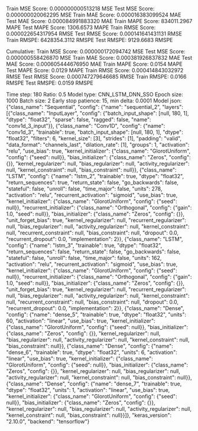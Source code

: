 Train MSE Score: 0.000000000513218 MSE
Test MSE Score: 0.000000020062295 MSE
Train MAE Score: 0.000016383099524 MAE
Test MAE Score: 0.000084991883320 MAE
Train MAPE Score: 834011.2967 MAPE
Test MAPE Score: 1306.6573 MAPE
Train RMSE Score: 0.000022654317954 RMSE
Test RMSE Score: 0.000141641431131 RMSE
Train RMSPE: 6428354.3112 RMSPE
Test RMSPE: 9129.6683 RMSPE

Cumulative:
Train MSE Score: 0.000000172094742 MSE
Test MSE Score: 0.000000558426870 MSE
Train MAE Score: 0.000381926837832 MAE
Test MAE Score: 0.000605444676950 MAE
Train MAPE Score: 0.0154 MAPE
Test MAPE Score: 0.0129 MAPE
Train RMSE Score: 0.000414843032972 RMSE
Test RMSE Score: 0.000747279646685 RMSE
Train RMSPE: 0.0166 RMSPE
Test RMSPE: 0.0159 RMSPE

Time step: 180
Ratio: 0.5
Model type: CNN_LSTM_DNN_SSO
Epoch size: 1000
Batch size: 2
Early stop patience: 15, min delta: 0.0001
Model json: {"class_name": "Sequential", "config": {"name": "sequential_2", "layers": [{"class_name": "InputLayer", "config": {"batch_input_shape": [null, 180, 1], "dtype": "float32", "sparse": false, "ragged": false, "name": "conv1d_3_input"}}, {"class_name": "Conv1D", "config": {"name": "conv1d_3", "trainable": true, "batch_input_shape": [null, 180, 1], "dtype": "float32", "filters": 6, "kernel_size": [3], "strides": [1], "padding": "valid", "data_format": "channels_last", "dilation_rate": [1], "groups": 1, "activation": "relu", "use_bias": true, "kernel_initializer": {"class_name": "GlorotUniform", "config": {"seed": null}}, "bias_initializer": {"class_name": "Zeros", "config": {}}, "kernel_regularizer": null, "bias_regularizer": null, "activity_regularizer": null, "kernel_constraint": null, "bias_constraint": null}}, {"class_name": "LSTM", "config": {"name": "lstm_2", "trainable": true, "dtype": "float32", "return_sequences": true, "return_state": false, "go_backwards": false, "stateful": false, "unroll": false, "time_major": false, "units": 278, "activation": "relu", "recurrent_activation": "sigmoid", "use_bias": true, "kernel_initializer": {"class_name": "GlorotUniform", "config": {"seed": null}}, "recurrent_initializer": {"class_name": "Orthogonal", "config": {"gain": 1.0, "seed": null}}, "bias_initializer": {"class_name": "Zeros", "config": {}}, "unit_forget_bias": true, "kernel_regularizer": null, "recurrent_regularizer": null, "bias_regularizer": null, "activity_regularizer": null, "kernel_constraint": null, "recurrent_constraint": null, "bias_constraint": null, "dropout": 0.0, "recurrent_dropout": 0.0, "implementation": 2}}, {"class_name": "LSTM", "config": {"name": "lstm_3", "trainable": true, "dtype": "float32", "return_sequences": false, "return_state": false, "go_backwards": false, "stateful": false, "unroll": false, "time_major": false, "units": 162, "activation": "relu", "recurrent_activation": "sigmoid", "use_bias": true, "kernel_initializer": {"class_name": "GlorotUniform", "config": {"seed": null}}, "recurrent_initializer": {"class_name": "Orthogonal", "config": {"gain": 1.0, "seed": null}}, "bias_initializer": {"class_name": "Zeros", "config": {}}, "unit_forget_bias": true, "kernel_regularizer": null, "recurrent_regularizer": null, "bias_regularizer": null, "activity_regularizer": null, "kernel_constraint": null, "recurrent_constraint": null, "bias_constraint": null, "dropout": 0.0, "recurrent_dropout": 0.0, "implementation": 2}}, {"class_name": "Dense", "config": {"name": "dense_5", "trainable": true, "dtype": "float32", "units": 60, "activation": "linear", "use_bias": true, "kernel_initializer": {"class_name": "GlorotUniform", "config": {"seed": null}}, "bias_initializer": {"class_name": "Zeros", "config": {}}, "kernel_regularizer": null, "bias_regularizer": null, "activity_regularizer": null, "kernel_constraint": null, "bias_constraint": null}}, {"class_name": "Dense", "config": {"name": "dense_6", "trainable": true, "dtype": "float32", "units": 6, "activation": "linear", "use_bias": true, "kernel_initializer": {"class_name": "GlorotUniform", "config": {"seed": null}}, "bias_initializer": {"class_name": "Zeros", "config": {}}, "kernel_regularizer": null, "bias_regularizer": null, "activity_regularizer": null, "kernel_constraint": null, "bias_constraint": null}}, {"class_name": "Dense", "config": {"name": "dense_7", "trainable": true, "dtype": "float32", "units": 1, "activation": "linear", "use_bias": true, "kernel_initializer": {"class_name": "GlorotUniform", "config": {"seed": null}}, "bias_initializer": {"class_name": "Zeros", "config": {}}, "kernel_regularizer": null, "bias_regularizer": null, "activity_regularizer": null, "kernel_constraint": null, "bias_constraint": null}}]}, "keras_version": "2.10.0", "backend": "tensorflow"}